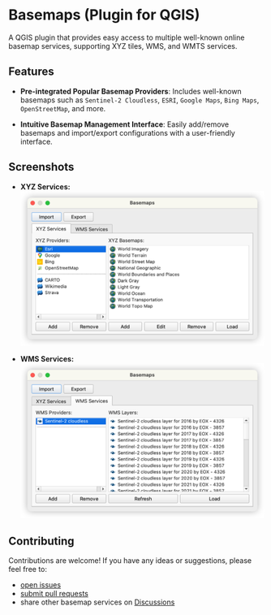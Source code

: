 # Basemaps (Plugin for QGIS)

A QGIS plugin that provides easy access to multiple well-known online basemap services, supporting XYZ tiles, WMS, and WMTS services.

## Features


- **Pre-integrated Popular Basemap Providers**: Includes well-known basemaps such as `Sentinel-2 Cloudless`, `ESRI`, `Google Maps`, `Bing Maps`, `OpenStreetMap`, and more.

- **Intuitive Basemap Management Interface**: Easily add/remove basemaps and import/export configurations with a user-friendly interface.

## Screenshots

- **XYZ Services:**
![Basemaps Plugin](docs/imgs/Basemaps_xyz.png)

- **WMS Services:**
![Basemaps Plugin](docs/imgs/Basemaps_wms.png)

## Contributing

Contributions are welcome! If you have any ideas or suggestions, please feel free to:

- [open issues](https://github.com/Fanchengyan/Basemaps/issues)
- [submit pull requests](https://github.com/Fanchengyan/Basemaps/pulls)
- share other basemap services on [Discussions](https://github.com/Fanchengyan/Basemaps/discussions)



